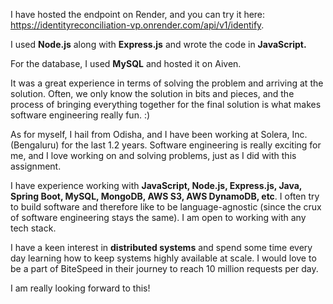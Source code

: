 I have hosted the endpoint on Render, and you can try it here: https://identityreconciliation-vp.onrender.com/api/v1/identify.

I used **Node.js** along with **Express.js** and wrote the code in **JavaScript.**

For the database, I used **MySQL** and hosted it on Aiven.


It was a great experience in terms of solving the problem and arriving at the solution. Often, we only know the solution in bits and pieces, and the process of bringing everything together for the final solution is what makes software engineering really fun. :)


As for myself,
I hail from Odisha, and I have been working at Solera, Inc. (Bengaluru) for the last 1.2 years. Software engineering is really exciting for me, and I love working on and solving problems, just as I did with this assignment.

I have experience working with **JavaScript, Node.js, Express.js, Java, Spring Boot, MySQL, MongoDB, AWS S3, AWS DynamoDB, etc**. I often try to build software and therefore like to be language-agnostic (since the crux of software engineering stays the same). I am open to working with any tech stack.

I have a keen interest in **distributed systems** and spend some time every day learning how to keep systems highly available at scale. I would love to be a part of BiteSpeed in their journey to reach 10 million requests per day.



I am really looking forward to this!